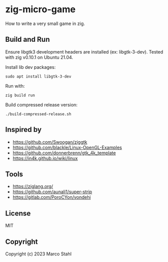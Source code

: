 # zig-micro-game

How to write a very small game in zig.


## Build and Run

Ensure libgtk3 development headers are installed (ex: libgtk-3-dev). Tested with zig v0.10.1 on Ubuntu 21.04.

Install lib dev packages:

    sudo apt install libgtk-3-dev

Run with:

    zig build run

Build compressed release version:

    ./build-compressed-release.sh 


## Inspired by

* https://github.com/Swoogan/ziggtk
* https://github.com/blackle/Linux-OpenGL-Examples
* https://github.com/donnerbrenn/gtk_4k_template
* https://in4k.github.io/wiki/linux

## Tools

* https://ziglang.org/
* https://github.com/aunali1/super-strip
* https://gitlab.com/PoroCYon/vondehi


## License

MIT


## Copyright

Copyright (c) 2023 Marco Stahl